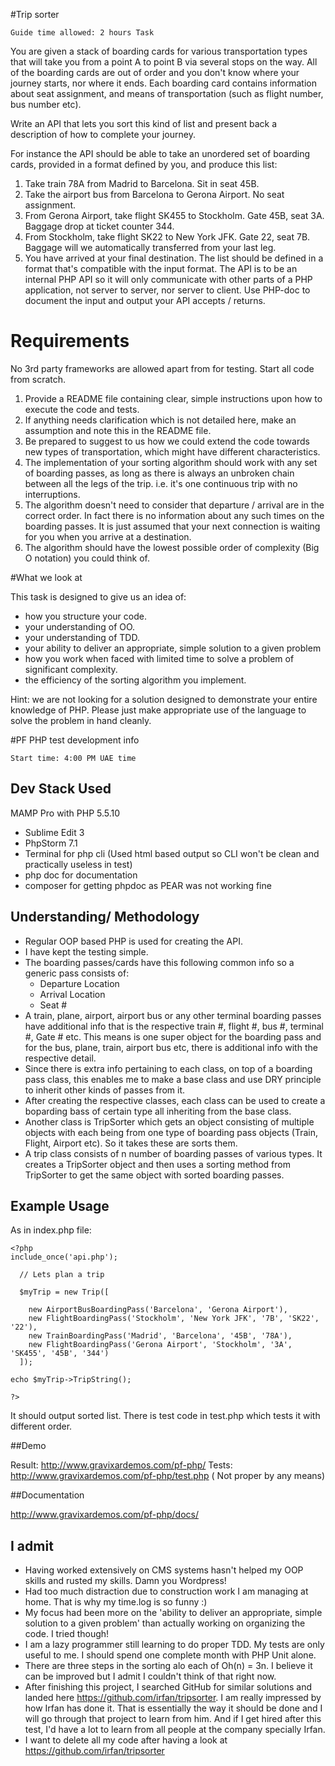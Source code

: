 #Trip sorter

	Guide time allowed: 2 hours Task

You are given a stack of boarding cards for various transportation types that will take you from a point A to point B via several stops on the way. All of the boarding cards are out of order and you don't know where your journey starts, nor where it ends. Each boarding card contains information about seat assignment, and means of transportation (such as flight number, bus number etc).

Write an API that lets you sort this kind of list and present back a description of how to complete your journey.

For instance the API should be able to take an unordered set of boarding cards, provided in a format defined by you, and produce this list:

1. Take train 78A from Madrid to Barcelona. Sit in seat 45B.
2. Take the airport bus from Barcelona to Gerona Airport. No seat assignment.
3. From Gerona Airport, take flight SK455 to Stockholm. Gate 45B, seat 3A. Baggage drop at ticket counter 344.
4. From Stockholm, take flight SK22 to New York JFK. Gate 22, seat 7B. Baggage will we automatically transferred from your last leg.
5. You have arrived at your final destination.
The list should be defined in a format that's compatible with the input format. The API is to be an internal PHP API so it will only communicate with other parts of a PHP application, not server to server, nor server to client. Use PHP-doc to document the input and output your API accepts / returns.

# Requirements

No 3rd party frameworks are allowed apart from for testing. Start all code from scratch.

1. Provide a README file containing clear, simple instructions upon how to execute the code and tests.
2. If anything needs clarification which is not detailed here, make an assumption and note this in the README file.
3. Be prepared to suggest to us how we could extend the code towards new types of transportation, which might have different characteristics.
4. The implementation of your sorting algorithm should work with any set of boarding passes, as long as there is always an unbroken chain between all the legs of the trip. i.e. it's one continuous trip with no interruptions.
5. The algorithm doesn't need to consider that departure / arrival are in the correct order. In fact there is no information about any such times on the boarding passes. It is just assumed that your next connection is waiting for you when you arrive at a destination.
6. The algorithm should have the lowest possible order of complexity (Big O notation) you could think of.

#What we look at

This task is designed to give us an idea of:

- how you structure your code.
- your understanding of OO.
- your understanding of TDD.
- your ability to deliver an appropriate, simple solution to a given problem
- how you work when faced with limited time to solve a problem of significant
complexity.
- the efficiency of the sorting algorithm you implement.

Hint: we are not looking for a solution designed to demonstrate your entire knowledge of PHP. Please just make appropriate use of the language to solve the problem in hand cleanly.


#PF PHP test development info

	Start time: 4:00 PM UAE time

## Dev Stack Used

MAMP Pro with PHP 5.5.10
- Sublime Edit 3
- PhpStorm 7.1
- Terminal for php cli (Used html based output so CLI won't be clean and practically useless in test)
- php doc for documentation
- composer for getting phpdoc as PEAR was not working fine


## Understanding/ Methodology

- Regular OOP based PHP is used for creating the API. 
- I have kept the testing simple. 
- The boarding passes/cards have this following common info so a generic pass consists of:
	- Departure Location
	- Arrival Location
	- Seat #
- A train, plane, airport, airport bus or any other terminal boarding passes have additional info that is the respective train #, flight #, bus #, terminal #, Gate # etc. This means is one super object for the boarding pass and for the bus, plane, train, airport bus etc, there is additional info with the respective detail.
- Since there is extra info pertaining to each class, on top of a boarding pass class, this enables me to make a base class and use DRY principle to inherit other kinds of passes from it.
- After creating the respective classes, each class can be used to create a boparding bass of certain type all inheriting from the base class.
- Another class is TripSorter which gets an object consisting of multiple objects with each being from one type of boarding pass objects (Train, Flight, Airport etc). So it takes these are sorts them.
- A trip class consists of n number of boarding passes of various types. It creates a TripSorter object and then uses a sorting method from TripSorter to get the same object with sorted boarding passes.


## Example Usage

As in index.php file:

	<?php
	include_once('api.php');

	  // Lets plan a trip

	  $myTrip = new Trip([
	   
	    new AirportBusBoardingPass('Barcelona', 'Gerona Airport'),    
	    new FlightBoardingPass('Stockholm', 'New York JFK', '7B', 'SK22', '22'),
	    new TrainBoardingPass('Madrid', 'Barcelona', '45B', '78A'),
	    new FlightBoardingPass('Gerona Airport', 'Stockholm', '3A', 'SK455', '45B', '344')
	  ]);

	echo $myTrip->TripString();

	?>

It should output sorted list. There is test code in test.php which tests it with different order.

##Demo

Result: http://www.gravixardemos.com/pf-php/
Tests: http://www.gravixardemos.com/pf-php/test.php ( Not proper by any means)


##Documentation

http://www.gravixardemos.com/pf-php/docs/


## I admit

- Having worked extensively on CMS systems hasn't helped my OOP skills and rusted my skills. Damn you Wordpress!
- Had too much distraction due to construction work I am managing at home. That is why my time.log is so funny :)
- My focus had been more on the 'ability to deliver an appropriate, simple solution to a given problem' than actually working on organizing the code. I tried though!
- I am a lazy programmer still learning to do proper TDD. My tests are only useful to me. I should spend one complete month with PHP Unit alone.
- There are three steps in the sorting alo each of Oh(n) = 3n. I believe it can be improved but I admit I couldn't think of that right now.
- After finishing this project, I searched GitHub for similar solutions and landed here https://github.com/irfan/tripsorter. I am really impressed by how Irfan has done it. That is essentially the way it should be done and I will go through that project to learn from him. And if I get hired after this test, I'd have a lot to learn from all people at the company specially Irfan.
- I want to delete all my code after having a look at https://github.com/irfan/tripsorter
